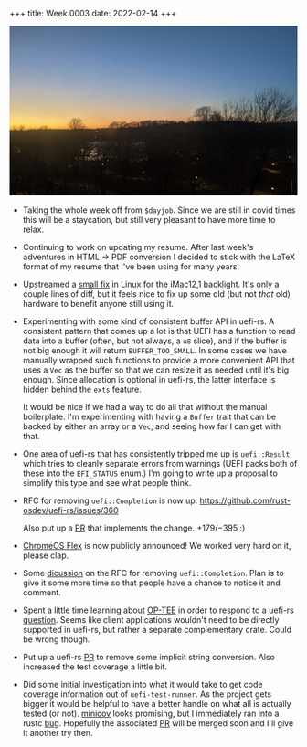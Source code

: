 +++
title: Week 0003
date: 2022-02-14
+++

<a href="images-2022-02-21-sunset.jpg"><img class="photo" src="images-2022-02-21-sunset-thumb.jpg" title="Photo of sunset over Prospect Park in Brooklyn"></img></a>

* Taking the whole week off from `$dayjob`. Since we are still in covid
  times this will be a staycation, but still very pleasant to have more
  time to relax.
  
* Continuing to work on updating my resume. After last week's adventures
  in HTML → PDF conversion I decided to stick with the LaTeX format of
  my resume that I've been using for many years.

* Upstreamed a [small
  fix](https://gitlab.freedesktop.org/agd5f/linux/-/commit/47e37b572afbf65be138a1bc07441b32df407bf3)
  in Linux for the iMac12,1 backlight. It's only a couple lines of diff,
  but it feels nice to fix up some old (but not *that* old) hardware to
  benefit anyone still using it.

* Experimenting with some kind of consistent buffer API in uefi-rs. A
  consistent pattern that comes up a lot is that UEFI has a function to
  read data into a buffer (often, but not always, a `u8` slice), and if
  the buffer is not big enough it will return `BUFFER_TOO_SMALL`. In
  some cases we have manually wrapped such functions to provide a more
  convenient API that uses a `Vec` as the buffer so that we can resize
  it as needed until it's big enough. Since allocation is optional in
  uefi-rs, the latter interface is hidden behind the `exts` feature.

  It would be nice if we had a way to do all that without the manual
  boilerplate. I'm experimenting with having a `Buffer` trait that can
  be backed by either an array or a `Vec`, and seeing how far I can get
  with that.

* One area of uefi-rs that has consistently tripped me up is
  `uefi::Result`, which tries to cleanly separate errors from warnings
  (UEFI packs both of these into the `EFI_STATUS` enum.) I'm going to
  write up a proposal to simplify this type and see what people think.

* RFC for removing `uefi::Completion` is now up:
  <https://github.com/rust-osdev/uefi-rs/issues/360>
  
  Also put up a [PR](https://github.com/rust-osdev/uefi-rs/pull/361)
  that implements the change. +179/−395 :)

* [ChromeOS
  Flex](https://arstechnica.com/gadgets/2022/02/google-turns-old-macs-pcs-into-chromebooks-with-chrome-os-flex)
  is now publicly announced! We worked very hard on it, please clap.
  
* Some
  [dicussion](https://github.com/rust-osdev/uefi-rs/issues/360#issuecomment-1043518980)
  on the RFC for removing `uefi::Completion`. Plan is to give it some
  more time so that people have a chance to notice it and comment.

* Spent a little time learning about [OP-TEE](https://www.op-tee.org/)
  in order to respond to a uefi-rs
  [question](https://github.com/rust-osdev/uefi-rs/issues/362#issuecomment-1044788622). Seems
  like client applications wouldn't need to be directly supported in
  uefi-rs, but rather a separate complementary crate. Could be wrong though.

* Put up a uefi-rs [PR](https://github.com/rust-osdev/uefi-rs/pull/363)
  to remove some implicit string conversion. Also increased the test
  coverage a little bit.

* Did some initial investigation into what it would take to get code
  coverage information out of `uefi-test-runner`. As the project gets
  bigger it would be helpful to have a better handle on what all is
  actually tested (or not).
  [minicov](https://github.com/Amanieu/minicov) looks promising, but I
  immediately ran into a rustc
  [bug](https://github.com/rust-lang/rust/issues/93848). Hopefully the
  associated [PR](https://github.com/rust-lang/rust/pull/93870) will be
  merged soon and I'll give it another try then.
